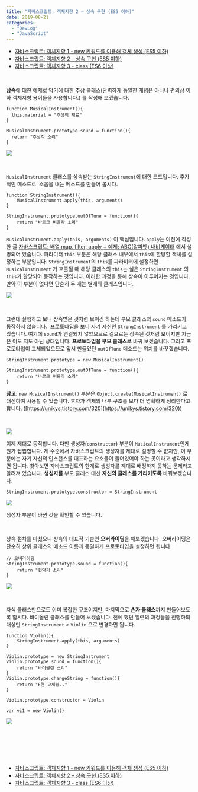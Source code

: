 ```yaml
---
title: "자바스크립트: 객체지향 2 – 상속 구현 (ES5 이하)"
date: 2019-08-21
categories: 
  - "DevLog"
  - "JavaScript"
---
```


- [자바스크립트: 객체지향 1 - new 키워드를 이용해 객체 생성 (ES5 이하)](http://yoonbumtae.com/?p=1334)
- [자바스크립트: 객체지향 2 – 상속 구현 (ES5 이하)](http://yoonbumtae.com/?p=1368)
- [자바스크립트: 객체지향 3 - class (ES6 이상)](http://yoonbumtae.com/?p=1387)

 

**상속**에 대한 예제로 악기에 대한 추상 클래스(완벽하게 동일한 개념은 아니나 편의상 이하 객체지향 용어들을 사용합니다.) 를 작성해 보겠습니다.

```
function MusicalInstrument(){
  this.material = "추상적 재료"
}

MusicalInstrument.prototype.sound = function(){
  return "추상적 소리"
}
```

 ![](/assets/img/wp-content/uploads/2019/08/스크린샷-2019-08-22-오전-1.07.16.png)

 

`MusicalInstrument` 클래스를 상속받는 `StringInstrument`에 대한 코드입니다. 추가적인 메소드로  소음을 내는 메소드를 만들어 봅시다.

```
function StringInstrument(){
    MusicalInstrument.apply(this, arguments)
}

StringInstrument.prototype.outOfTune = function(){
    return "바로크 비올라 소리"
}
```

`MusicalInstrument.apply(this, arguments)` 이 핵심입니다. `apply`는 이전에 작성한 글 [자바스크립트: 배열 map, filter, apply + 예제: ABC(알파벳) 내비게이터](http://yoonbumtae.com/?p=1323) 에서 설명되어 있습니다. 파라미터 `this` 부분은 해당 클래스 내부에서 `this`에 할당할 객체를 설정하는 부분입니다. `StringInstrument`의 `this`를 파라미터에 설정하면 `MusicalInstrument` 가 호출될 때 해당 클래스의 `this`는 실은 `StringInstrument` 의 `this`가 할당되어 동작하는 것입니다. 이러한 과정을 통해 상속이 이루어지는 것입니다. 만약 이 부분이 없다면 단순히 두 개는 별개의 클래스입니다.

 ![](/assets/img/wp-content/uploads/2019/08/스크린샷-2019-08-22-오전-1.50.30.png)

 

그런데 실행하고 보니 상속받은 것처럼 보이긴 하는데 부모 클래스의 `sound` 메소드가 동작하지 않습니다.  프로토타입을 보니 자기 자신인 `StringInstrument` 를 가리키고 있습니다. 여기에 `sound`가 연결되지 않았으므로 겉으로는 상속된 것처럼 보이지만 지금은 이도 저도 아닌 상태입니다. **프로토타입을 부모 클래스로** 바꿔 보겠습니다. 그리고 프로토타입이 교체되었으므로 앞서 만들었던 `outOfTune` 메소드는 위치를 바꾸겠습니다.

```
StringInstrument.prototype = new MusicalInstrument()

StringInstrument.prototype.outOfTune = function(){
    return "바로크 비올라 소리"
}
```

**참고**: `new MusicalInstrument()` 부분은 `Object.create(MusicalInstrument)` 로 대신하여 사용할 수 있습니다. 후자가 객체의 내부 구조를 보다 더 명확하게 정리한다고 합니다. ([https://unikys.tistory.com/320](https://unikys.tistory.com/320))

 

 ![](/assets/img/wp-content/uploads/2019/08/스크린샷-2019-08-22-오전-1.53.36.png)

이제 제대로 동작합니다. 다만 생성자(`constructor`) 부분이 `MusicalInstrument`인게 뭔가 찝찝합니다. 제 수준에서 자바스크립트의 생성자를 제대로 설명할 수 없지만, 이 부분에는 자기 자신의 인스턴스를 대표하는 요소들이 들어있어야 하는 곳이라고 생각하시면 됩니다. 찾아보면 자바스크립트의 한계로 생성자를 제대로 배정하지 못하는 문제라고 알려져 있습니다. **생성자를** 부모 클래스 대신 **자신의 클래스를 가리키도록** 바꿔보겠습니다.

```
StringInstrument.prototype.constructor = StringInstrument
```

 ![](/assets/img/wp-content/uploads/2019/08/스크린샷-2019-08-22-오전-1.59.57.png)

생성자 부분이 바뀐 것을 확인할 수 있습니다.

 

상속 절차를 마쳤으니 상속의 대표적 기술인 **오버라이딩**을 해보겠습니다. 오버라이딩은 단순히 상위 클래스의 메소드 이름과 동일하게 프로토타입을 설정하면 됩니다.

```
// 오버라이딩
StringInstrument.prototype.sound = function(){
    return "현악기 소리"
}
```

 ![](/assets/img/wp-content/uploads/2019/08/스크린샷-2019-08-22-오전-2.03.28.png)

 

자식 클래스만으로도 이미 복잡한 구조이지만, 마지막으로 **손자 클래스**까지 만들어보도록 합시다. 바이올린 클래스를 만들어 보겠습니다. 전에 했던 일련의 과정들을 진행하되 대상만 `StringInstrument` > `Violin` 으로 변경하면 됩니다.

```
function Violin(){
    StringInstrument.apply(this, arguments)
}

Violin.prototype = new StringInstrument
Violin.prototype.sound = function(){
    return "바이올린 소리"
}
Violin.prototype.changeString = function(){
    return "E현 교체중.."
}

Violin.prototype.constructor = Violin

var vi1 = new Violin()

```

 ![](/assets/img/wp-content/uploads/2019/08/스크린샷-2019-08-22-오전-2.11.25.png)

 

 

 

- [자바스크립트: 객체지향 1 - new 키워드를 이용해 객체 생성 (ES5 이하)](http://yoonbumtae.com/?p=1334)
- [자바스크립트: 객체지향 2 – 상속 구현 (ES5 이하)](http://yoonbumtae.com/?p=1368)
- [자바스크립트: 객체지향 3 - class (ES6 이상)](http://yoonbumtae.com/?p=1387)

